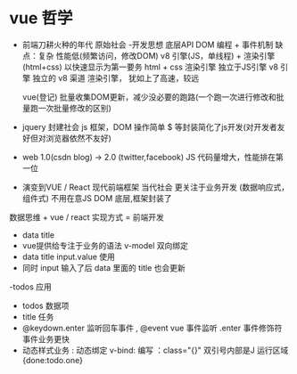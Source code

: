 # vue 哲学



- 前端刀耕火种的年代 原始社会
 -开发思想
  底层API DOM 编程 + 事件机制
  缺点：复杂
   性能低(频繁访问，修改DOM)
   v8 引擎(JS，单线程) + 渲染引擎(html+css)
   以快速显示为第一要务 html + css 渲染引擎 独立于JS引擎
   v8 引擎 独立的  v8 渠道 渲染引擎， 犹如上了高速，较远

   vue(登记) 批量收集DOM更新，减少没必要的跑路(一个跑一次进行修改和批量跑一次批量修改的区别)
  

- jquery 封建社会
  js 框架，DOM 操作简单
  $ 等封装简化了js开发(对开发者友好但对浏览器依然不友好)

- web 1.0(csdn blog) -> 2.0 (twitter,facebook)
JS 代码量增大，性能排在第一位


- 演变到VUE / React 现代前端框架  当代社会
更关注于业务开发 (数据响应式，组件式) 不用在意JS DOM 底层,框架封装了

数据思维 + vue / react 实现方式 = 前端开发

- data title
- vue提供给专注于业务的语法  v-model 双向绑定
 - data title input.value 使用
 - 同时 input 输入了后 data 里面的 title 也会更新 

 -todos 应用
  - todos 数据项 
  - title 任务
  - @keydown.enter 监听回车事件 , @event vue 事件监听
  .enter 事件修饰符  事件业务更快
  - 动态样式业务
   : 动态绑定 v-bind: 编写
   ：class="{}" 双引号内部是J 运行区域
   {done:todo.one}


